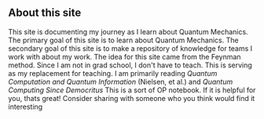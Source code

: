 ## About this site

This site is documenting my journey as I learn about Quantum Mechanics. The primary goal of this site is to learn about Quantum Mechanics. The secondary goal of this site is to make a repository of knowledge for teams I work with about my work.
The idea for this site came from the Feynman method. Since I am not in grad school, I don't have to teach. This is serving as my replacement for teaching.
I am primarily reading *Quantum Computation and Quantum Information* (Nielsen, et al.) and *Quantum Computing Since Democritus*
This is a sort of OP notebook. If it is helpful for you, thats great! Consider sharing with someone who you think would find it interesting
